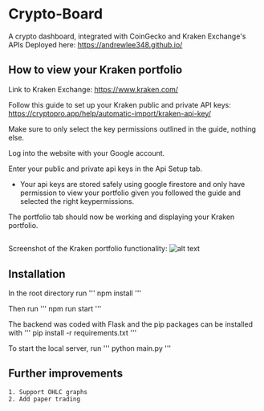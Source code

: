 # Crypto-Board

A crypto dashboard, integrated with CoinGecko and Kraken Exchange's APIs
Deployed here: https://andrewlee348.github.io/

## How to view your Kraken portfolio

Link to Kraken Exchange: https://www.kraken.com/

Follow this guide to set up your Kraken public and private API keys:
https://cryptopro.app/help/automatic-import/kraken-api-key/

Make sure to only select the key permissions outlined in the guide, nothing else.

Log into the website with your Google account.

Enter your public and private api keys in the Api Setup tab.

- Your api keys are stored safely using google firestore and only have permission to view your portfolio given you followed the guide and selected the right keypermissions.

The portfolio tab should now be working and displaying your Kraken portfolio.

##

Screenshot of the Kraken portfolio functionality:
![alt text](https://github.com/andrewlee348/crypto-board/blob/main/images/portfolio.png?raw=true)

## Installation

In the root directory run
'''
npm install
'''

Then run
'''
npm run start
'''

The backend was coded with Flask and the pip packages can be installed with
'''
pip install -r requirements.txt
'''

To start the local server, run
'''
python main.py
'''

## Further improvements

```
1. Support OHLC graphs
2. Add paper trading
```
